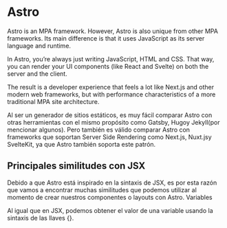 # Astro

Astro is an MPA framework. However, Astro is also unique from other MPA frameworks. Its main difference is that it uses JavaScript as its server language and runtime.

In Astro, you’re always just writing JavaScript, HTML and CSS. That way, you can render your UI components (like React and Svelte) on both the server and the client.
 
The result is a developer experience that feels a lot like Next.js and other modern web frameworks, but with performance characteristics of a more traditional MPA site architecture.
 
 
Al ser un generador de sitios estáticos, es muy fácil comparar Astro con otras herramientas con el mismo propósito como Gatsby, Hugoy Jekyll(por mencionar algunos). Pero también es válido comparar Astro con frameworks que soportan Server Side Rendering como Next.js, Nuxt.jsy SvelteKit, ya que Astro también soporta este patrón.

## Principales similitudes con JSX

Debido a que Astro está inspirado en la sintaxis de JSX, es por esta razón que vamos a encontrar muchas similitudes que podemos utilizar al momento de crear nuestros componentes o layouts con Astro.
Variables

Al igual que en JSX, podemos obtener el valor de una variable usando la sintaxis de las llaves {}.
